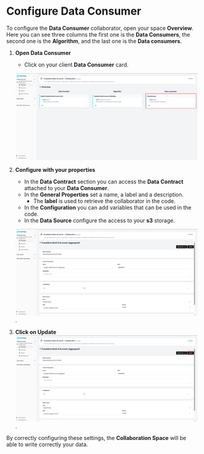 # Configure Data Consumer

To configure the **Data Consumer** collaborator, open your space **Overview**.  
Here you can see three columns the first one is the **Data Consumers**, the second one is the **Algorithm**, and the last one is the **Data consumers**.  

1. **Open Data Consumer**  

    - Click on your client **Data Consumer** card.    

    ![screenshot of space dashboard](img/33_space_overview_dataConsumer_joined.png)

2. **Configure with your properties** 

    - In the **Data Contract** section you can access the **Data Contract** attached to your **Data Consumer**. 
    - In the **General Properties** set a name, a label and a description.
        - The **label** is used to retrieve the collaborator in the code.       
    - In the **Configuration** you can add variables that can be used in the code.  
    - In the **Data Source** configure the access to your **s3** storage.  

    ![screenshot of filled algorithm](img/34_configure_data_consumer.png).   

3. **Click on Update**
    ![screenshot of filled algorithm](img/34_configure_data_consumer_update.png).   


By correctly configuring these settings, the **Collaboration Space** will be able to write correctly your data.  
